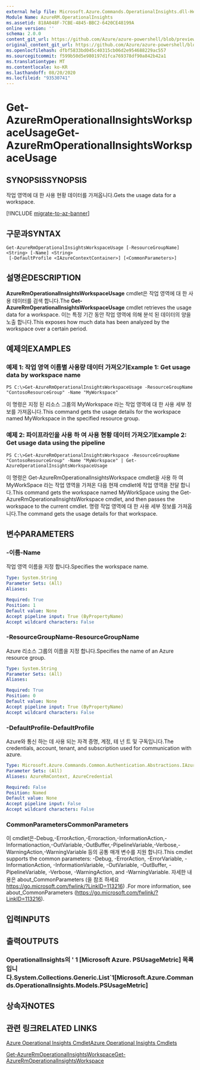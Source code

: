 ```yaml
---
external help file: Microsoft.Azure.Commands.OperationalInsights.dll-Help.xml
Module Name: AzureRM.OperationalInsights
ms.assetid: 818A048F-7CBE-4845-BBC2-6420CE48199A
online version: ''
schema: 2.0.0
content_git_url: https://github.com/Azure/azure-powershell/blob/preview/src/ResourceManager/OperationalInsights/Commands.OperationalInsights/help/Get-AzureRmOperationalInsightsWorkspaceUsage.md
original_content_git_url: https://github.com/Azure/azure-powershell/blob/preview/src/ResourceManager/OperationalInsights/Commands.OperationalInsights/help/Get-AzureRmOperationalInsightsWorkspaceUsage.md
ms.openlocfilehash: dfbf5833bd045c40315cb06d2e954688229ac557
ms.sourcegitcommit: f599b50d5e980197d1fca769378df90a842b42a1
ms.translationtype: MT
ms.contentlocale: ko-KR
ms.lasthandoff: 08/20/2020
ms.locfileid: "93530741"
---
```

# <span data-ttu-id="83ae4-101">Get-AzureRmOperationalInsightsWorkspaceUsage</span><span class="sxs-lookup"><span data-stu-id="83ae4-101">Get-AzureRmOperationalInsightsWorkspaceUsage</span></span>

## <span data-ttu-id="83ae4-102">SYNOPSIS</span><span class="sxs-lookup"><span data-stu-id="83ae4-102">SYNOPSIS</span></span>
<span data-ttu-id="83ae4-103">작업 영역에 대 한 사용 현황 데이터를 가져옵니다.</span><span class="sxs-lookup"><span data-stu-id="83ae4-103">Gets the usage data for a workspace.</span></span>

[!INCLUDE [migrate-to-az-banner](../../includes/migrate-to-az-banner.md)]

## <span data-ttu-id="83ae4-104">구문과</span><span class="sxs-lookup"><span data-stu-id="83ae4-104">SYNTAX</span></span>

```
Get-AzureRmOperationalInsightsWorkspaceUsage [-ResourceGroupName] <String> [-Name] <String>
 [-DefaultProfile <IAzureContextContainer>] [<CommonParameters>]
```

## <span data-ttu-id="83ae4-105">설명은</span><span class="sxs-lookup"><span data-stu-id="83ae4-105">DESCRIPTION</span></span>
<span data-ttu-id="83ae4-106">**AzureRmOperationalInsightsWorkspaceUsage** cmdlet은 작업 영역에 대 한 사용 데이터를 검색 합니다.</span><span class="sxs-lookup"><span data-stu-id="83ae4-106">The **Get-AzureRmOperationalInsightsWorkspaceUsage** cmdlet retrieves the usage data for a workspace.</span></span>
<span data-ttu-id="83ae4-107">이는 특정 기간 동안 작업 영역에 의해 분석 된 데이터의 양을 노출 합니다.</span><span class="sxs-lookup"><span data-stu-id="83ae4-107">This exposes how much data has been analyzed by the workspace over a certain period.</span></span>

## <span data-ttu-id="83ae4-108">예제의</span><span class="sxs-lookup"><span data-stu-id="83ae4-108">EXAMPLES</span></span>

### <span data-ttu-id="83ae4-109">예제 1: 작업 영역 이름별 사용량 데이터 가져오기</span><span class="sxs-lookup"><span data-stu-id="83ae4-109">Example 1: Get usage data by workspace name</span></span>
```
PS C:\>Get-AzureRmOperationalInsightsWorkspaceUsage -ResourceGroupName "ContosoResourceGroup" -Name "MyWorkspace"
```

<span data-ttu-id="83ae4-110">이 명령은 지정 된 리소스 그룹의 MyWorkspace 라는 작업 영역에 대 한 사용 세부 정보를 가져옵니다.</span><span class="sxs-lookup"><span data-stu-id="83ae4-110">This command gets the usage details for the workspace named MyWorkspace in the specified resource group.</span></span>

### <span data-ttu-id="83ae4-111">예제 2: 파이프라인을 사용 하 여 사용 현황 데이터 가져오기</span><span class="sxs-lookup"><span data-stu-id="83ae4-111">Example 2: Get usage data using the pipeline</span></span>
```
PS C:\>Get-AzureRmOperationalInsightsWorkspace -ResourceGroupName "ContosoResourceGroup" -Name "MyWorkspace" | Get-AzureOperationalInsightsWorkspaceUsage
```

<span data-ttu-id="83ae4-112">이 명령은 Get-AzureRmOperationalInsightsWorkspace cmdlet을 사용 하 여 MyWorkSpace 라는 작업 영역을 가져온 다음 현재 cmdlet에 작업 영역을 전달 합니다.</span><span class="sxs-lookup"><span data-stu-id="83ae4-112">This command gets the workspace named MyWorkSpace using the Get-AzureRmOperationalInsightsWorkspace cmdlet, and then passes the workspace to the current cmdlet.</span></span>
<span data-ttu-id="83ae4-113">명령 작업 영역에 대 한 사용 세부 정보를 가져옵니다.</span><span class="sxs-lookup"><span data-stu-id="83ae4-113">The command gets the usage details for that workspace.</span></span>

## <span data-ttu-id="83ae4-114">변수</span><span class="sxs-lookup"><span data-stu-id="83ae4-114">PARAMETERS</span></span>

### <span data-ttu-id="83ae4-115">-이름</span><span class="sxs-lookup"><span data-stu-id="83ae4-115">-Name</span></span>
<span data-ttu-id="83ae4-116">작업 영역 이름을 지정 합니다.</span><span class="sxs-lookup"><span data-stu-id="83ae4-116">Specifies the workspace name.</span></span>

```yaml
Type: System.String
Parameter Sets: (All)
Aliases: 

Required: True
Position: 1
Default value: None
Accept pipeline input: True (ByPropertyName)
Accept wildcard characters: False
```

### <span data-ttu-id="83ae4-117">-ResourceGroupName</span><span class="sxs-lookup"><span data-stu-id="83ae4-117">-ResourceGroupName</span></span>
<span data-ttu-id="83ae4-118">Azure 리소스 그룹의 이름을 지정 합니다.</span><span class="sxs-lookup"><span data-stu-id="83ae4-118">Specifies the name of an Azure resource group.</span></span>

```yaml
Type: System.String
Parameter Sets: (All)
Aliases: 

Required: True
Position: 0
Default value: None
Accept pipeline input: True (ByPropertyName)
Accept wildcard characters: False
```

### <span data-ttu-id="83ae4-119">-DefaultProfile</span><span class="sxs-lookup"><span data-stu-id="83ae4-119">-DefaultProfile</span></span>
<span data-ttu-id="83ae4-120">Azure와 통신 하는 데 사용 되는 자격 증명, 계정, 테 넌 트 및 구독입니다.</span><span class="sxs-lookup"><span data-stu-id="83ae4-120">The credentials, account, tenant, and subscription used for communication with azure.</span></span>

```yaml
Type: Microsoft.Azure.Commands.Common.Authentication.Abstractions.IAzureContextContainer
Parameter Sets: (All)
Aliases: AzureRmContext, AzureCredential

Required: False
Position: Named
Default value: None
Accept pipeline input: False
Accept wildcard characters: False
```

### <span data-ttu-id="83ae4-121">CommonParameters</span><span class="sxs-lookup"><span data-stu-id="83ae4-121">CommonParameters</span></span>
<span data-ttu-id="83ae4-122">이 cmdlet은-Debug,-ErrorAction,-Erroraction,-InformationAction,-Informationaction,-OutVariable,-OutBuffer,-PipelineVariable,-Verbose,-WarningAction,-WarningVariable 등의 공통 매개 변수를 지원 합니다.</span><span class="sxs-lookup"><span data-stu-id="83ae4-122">This cmdlet supports the common parameters: -Debug, -ErrorAction, -ErrorVariable, -InformationAction, -InformationVariable, -OutVariable, -OutBuffer, -PipelineVariable, -Verbose, -WarningAction, and -WarningVariable.</span></span> <span data-ttu-id="83ae4-123">자세한 내용은 about_CommonParameters (을 참조 하세요 https://go.microsoft.com/fwlink/?LinkID=113216) .</span><span class="sxs-lookup"><span data-stu-id="83ae4-123">For more information, see about_CommonParameters (https://go.microsoft.com/fwlink/?LinkID=113216).</span></span>

## <span data-ttu-id="83ae4-124">입력</span><span class="sxs-lookup"><span data-stu-id="83ae4-124">INPUTS</span></span>

## <span data-ttu-id="83ae4-125">출력</span><span class="sxs-lookup"><span data-stu-id="83ae4-125">OUTPUTS</span></span>

### <span data-ttu-id="83ae4-126">OperationalInsights의 ' 1 [Microsoft Azure. PSUsageMetric] 목록입니다.</span><span class="sxs-lookup"><span data-stu-id="83ae4-126">System.Collections.Generic.List\`1[Microsoft.Azure.Commands.OperationalInsights.Models.PSUsageMetric]</span></span>

## <span data-ttu-id="83ae4-127">상속자</span><span class="sxs-lookup"><span data-stu-id="83ae4-127">NOTES</span></span>

## <span data-ttu-id="83ae4-128">관련 링크</span><span class="sxs-lookup"><span data-stu-id="83ae4-128">RELATED LINKS</span></span>

[<span data-ttu-id="83ae4-129">Azure Operational Insights Cmdlet</span><span class="sxs-lookup"><span data-stu-id="83ae4-129">Azure Operational Insights Cmdlets</span></span>](./AzureRM.OperationalInsights.md)

[<span data-ttu-id="83ae4-130">Get-AzureRmOperationalInsightsWorkspace</span><span class="sxs-lookup"><span data-stu-id="83ae4-130">Get-AzureRmOperationalInsightsWorkspace</span></span>](./Get-AzureRmOperationalInsightsWorkspace.md)


